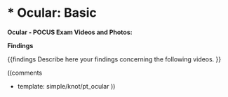 # * Ocular: Basic

**Ocular - POCUS Exam Videos and Photos:**

**Findings**

{{findings
Describe here your findings concerning the following videos.
}}

((comments
* template: simple/knot/pt_ocular
))
